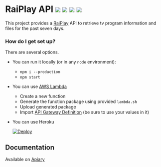 # RaiPlay API [![](https://www.versioneye.com/user/projects/57dd79db037c20002d0d9c4d/badge.svg)](https://www.versioneye.com/user/projects/57dd79db037c20002d0d9c4d) ![](https://img.shields.io/codeship/66534f50-5f28-0134-88b4-7a3a89611ccb/master.svg?maxAge=2592000) [![](https://img.shields.io/codeclimate/github/maxcanna/raiapi.svg?maxAge=2592000)](https://codeclimate.com/github/maxcanna/raiapi) [![](https://img.shields.io/github/license/maxcanna/raiapi.svg?maxAge=2592000)](https://github.com/maxcanna/raiapi/blob/master/LICENSE)

This project provides a [RaiPlay](http://www.raiplay.it/) API to retrieve tv program information and files for the past seven days.

### How do I get set up? ###

There are several options.

* You can run it locally (or in any `node` environment):

  * `npm i --production`
  * `npm start`

* You can use [AWS Lambda](https://aws.amazon.com/lambda/)

  * Create a new function
  * Generate the function package using provided `lambda.sh`
  * Upload generated package
  * Import [API Gateway Definition](raiapi-aws-api-gateway.json) (be sure to use your values in it)

* You can use Heroku

  [![Deploy](https://www.herokucdn.com/deploy/button.svg)](https://heroku.com/deploy)

## Documentation

Available on [Apiary](http://docs.raiapi.apiary.io/)
